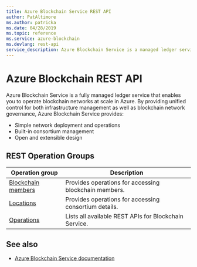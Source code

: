 ```yaml
---
title: Azure Blockchain Service REST API
author: PatAltimore
ms.author: patricka
ms.date: 04/28/2019
ms.topic: reference
ms.service: azure-blockchain
ms.devlang: rest-api
service_description: Azure Blockchain Service is a managed ledger service that enables you to operate blockchain networks in Azure.
---
```


# Azure Blockchain REST API

Azure Blockchain Service is a fully managed ledger service that enables you to operate blockchain networks at scale in Azure.  By providing unified control for both infrastructure management as well as blockchain network governance, Azure Blockchain Service provides:

* Simple network deployment and operations
* Built-in consortium management
* Open and extensible design


## REST Operation Groups 

| Operation group | Description                                                        |
|-----------------|--------------------------------------------------------------------|
| [Blockchain members](xref:management.azure.com.blockchain.blockchainMembers)  | Provides operations for accessing blockchain members. |
| [Locations](xref:management.azure.com.blockchain.locations)  | Provides operations for accessing consortium details. |
| [Operations](xref:management.azure.com.blockchain.operations)  | Lists all available REST APIs for Blockchain Service. |

## See also

- [Azure Blockchain Service documentation](https://docs.microsoft.com/azure/blockchain/service)